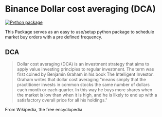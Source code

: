 # Binance Dollar cost averaging (DCA) 
[![Python package](https://github.com/HemaZ/binance-dca/actions/workflows/python-package.yml/badge.svg)](https://github.com/HemaZ/binance-dca/actions/workflows/python-package.yml)

This Package serves as an easy to use/setup python package to schedule market buy orders with a pre defined frequency. 

## DCA 

> Dollar cost averaging (DCA) is an investment strategy that aims to apply value investing principles to regular investment. The term was first coined by Benjamin Graham in his book The Intelligent Investor. Graham writes that dollar cost averaging "means simply that the practitioner invests in common stocks the same number of dollars each month or each quarter. In this way he buys more shares when the market is low than when it is high, and he is likely to end up with a satisfactory overall price for all his holdings."

From Wikipedia, the free encyclopedia
